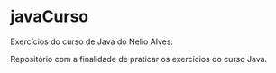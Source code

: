 # javaCurso
Exercícios do curso de Java do Nelio Alves.
<br>

Repositório com a finalidade de praticar os exercícios do curso Java.
